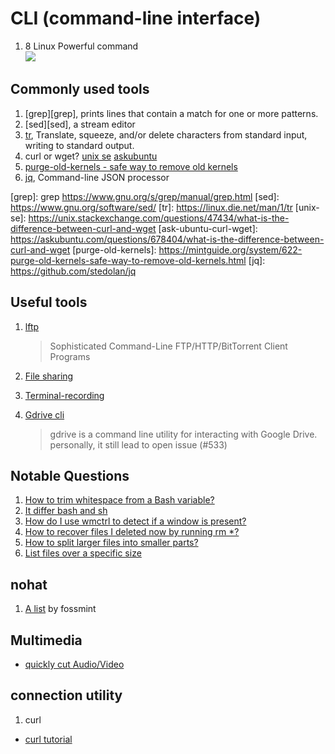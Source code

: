 # CLI (command-line interface)

1. 8 Linux Powerful command<br>
[![](https://img.youtube.com/vi/Zuwa8zlfXSY/0.jpg)](https://www.youtube.com/watch?v=Zuwa8zlfXSY)

## Commonly used tools

1. [grep][grep], prints lines that contain a match for one or more patterns.
1. [sed][sed], a stream editor
1. [tr](tr), Translate, squeeze, and/or delete characters from standard input, writing to standard output.
1. curl or wget? [unix se](unix-se) [askubuntu](ask-ubuntu-curl-wget)
1. [purge-old-kernels - safe way to remove old kernels](purge-old-kernels)
1. [jq](jq), Command-line JSON processor


[grep]: grep https://www.gnu.org/s/grep/manual/grep.html
[sed]: https://www.gnu.org/software/sed/
[tr]: https://linux.die.net/man/1/tr
[unix-se]: https://unix.stackexchange.com/questions/47434/what-is-the-difference-between-curl-and-wget
[ask-ubuntu-curl-wget]: https://askubuntu.com/questions/678404/what-is-the-difference-between-curl-and-wget
[purge-old-kernels]: https://mintguide.org/system/622-purge-old-kernels-safe-way-to-remove-old-kernels.html
[jq]: https://github.com/stedolan/jq

## Useful tools
1. [lftp][lftp]
   > Sophisticated Command-Line FTP/HTTP/BitTorrent Client Programs

1. [File sharing][file-sharing-cli]
1. [Terminal-recording][terminal-recording]
1. [Gdrive cli][gdrive-cli]
   > gdrive is a command line utility for interacting with Google Drive.
   personally, it still lead to open issue (#533)

[lftp]: https://community.linuxmint.com/software/view/lftp
[file-sharing-cli]: https://www.tecmint.com/file-sharing-from-linux-commandline/
[terminal-recording]: https://www.tecmint.com/showterm-io-a-terminalshell-recording-upload-and-share-tool-for-linux/
[gdrive-cli]: https://github.com/gdrive-org/gdrive

## Notable Questions
1. [How to trim whitespace from a Bash variable?][so1]
1. [It differ bash and sh][so2]
1. [How do I use wmctrl to detect if a window is present?][askubuntu1]
1. [How to recover files I deleted now by running rm *?][unixqa1]
1. [How to split larger files into smaller parts?][split-and-join]
1. [List files over a specific size][list-over-s-size]

[so1]: https://stackoverflow.com/questions/369758/how-to-trim-whitespace-from-a-bash-variable?answertab=votes#tab-top
[so2]: https://stackoverflow.com/a/2462357/2368696
[askubuntu1]: https://stackoverflow.com/a/2462357/2368696
[unixqa1]: https://unix.stackexchange.com/questions/101237/how-to-recover-files-i-deleted-now-by-running-rm
[split-and-join]: https://askubuntu.com/questions/54579/how-to-split-larger-files-into-smaller-parts
[list-over-s-size]: https://stackoverflow.com/a/38294145/2368696

## nohat
1. [A list][list1] by fossmint

[list1]: https://www.fossmint.com/kali-linux-hacking-and-penetration-tools/

## Multimedia
 - [quickly cut Audio/Video][use-ffmpeg]

[use-ffmpeg]: https://askubuntu.com/a/56044/509163

## connection utility

1. curl
  - [curl tutorial](https://curl.haxx.se/docs/manual.html)
